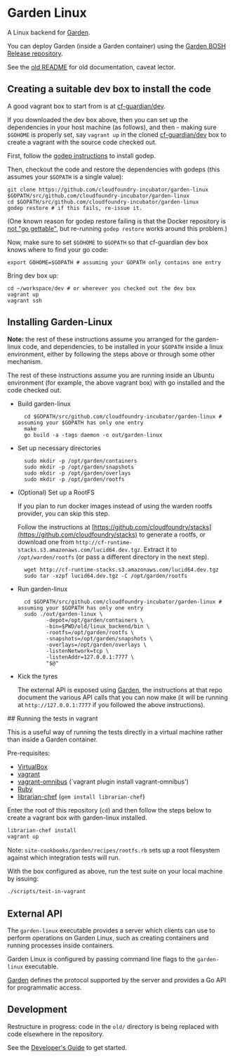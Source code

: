 # Garden Linux

A Linux backend for [Garden](https://github.com/cloudfoundry-incubator/garden).

You can deploy Garden (inside a Garden container) using the [Garden BOSH Release repository](https://github.com/cloudfoundry-incubator/garden-linux-release).

See the [old README](old/README.md) for old documentation, caveat lector.

## Creating a suitable dev box to install the code

A good vagrant box to start from is at [cf-guardian/dev](http://github.com/cf-guardian/dev). 

If you downloaded the dev box above, then you can set up the dependencies in your host machine (as follows), and then - making sure `$GOHOME` is properly set, say `vagrant up` in the cloned [cf-guardian/dev](http://github.com/cf-guardian/dev) box to create a vagrant with the source code checked out.

First, follow the [godep instructions](http://github.com/tools/godep) to install godep.

Then, checkout the code and restore the dependencies with godeps (this assumes your `$GOPATH` is a single value):

    git clone https://github.com/cloudfoundry-incubator/garden-linux $GOPATH/src/github.com/cloudfoundry-incubator/garden-linux
    cd $GOPATH/src/github.com/cloudfoundry-incubator/garden-linux
    godep restore # if this fails, re-issue it.

(One known reason for godep restore failing is that the Docker repository is [not "go gettable"](https://github.com/docker/docker/issues/10922),
 but re-running `godep restore` works around this problem.)

Now, make sure to set `$GOHOME` to `$GOPATH` so that cf-guardian dev box knows where to find your go code:

    export GOHOME=$GOPATH # assuming your GOPATH only contains one entry

Bring dev box up:

    cd ~/workspace/dev # or wherever you checked out the dev box
    vagrant up
    vagrant ssh


## Installing Garden-Linux

**Note:** the rest of these instructions assume you arranged for the garden-linux code, and dependencies, to be
installed in your `$GOPATH` inside a linux environment, either by following the steps above or through some other mechanism.

The rest of these instructions assume you are running inside an Ubuntu environment (for example, the above vagrant box) with go installed and the code checked out.

* Build garden-linux

        cd $GOPATH/src/github.com/cloudfoundry-incubator/garden-linux # assuming your $GOPATH has only one entry
        make
        go build -a -tags daemon -o out/garden-linux

* Set up necessary directories

        sudo mkdir -p /opt/garden/containers
        sudo mkdir -p /opt/garden/snapshots
        sudo mkdir -p /opt/garden/overlays
        sudo mkdir -p /opt/garden/rootfs

* (Optional) Set up a RootFS

    If you plan to run docker images instead of using the warden rootfs provider, you can skip this step.

    Follow the instructions at [https://github.com/cloudfoundry/stacks](https://github.com/cloudfoundry/stacks) to generate a rootfs, or download one from `http://cf-runtime-stacks.s3.amazonaws.com/lucid64.dev.tgz`. Extract it to `/opt/warden/rootfs` (or pass a different directory in the next step).

        wget http://cf-runtime-stacks.s3.amazonaws.com/lucid64.dev.tgz
        sudo tar -xzpf lucid64.dev.tgz -C /opt/garden/rootfs

* Run garden-linux

        cd $GOPATH/src/github.com/cloudfoundry-incubator/garden-linux # assuming your $GOPATH has only one entry
        sudo ./out/garden-linux \
               -depot=/opt/garden/containers \
               -bin=$PWD/old/linux_backend/bin \
               -rootfs=/opt/garden/rootfs \
               -snapshots=/opt/garden/snapshots \
               -overlays=/opt/garden/overlays \
               -listenNetwork=tcp \
               -listenAddr=127.0.0.1:7777 \
               "$@"

* Kick the tyres

    The external API is exposed using [Garden](https://github.com/cloudfoundry-incubator/garden), the instructions at that repo document the various API calls that you can now make (it will be running at `http://127.0.0.1:7777` if you followed the above instructions).

## Running the tests in vagrant

This is a useful way of running the tests directly in a virtual machine rather than inside a Garden container.

Pre-requisites:

* [VirtualBox](https://www.virtualbox.org/)
* [vagrant](https://www.vagrantup.com/)
* [vagrant-omnibus](https://github.com/opscode/vagrant-omnibus) (`vagrant plugin install vagrant-omnibus')
* [Ruby](https://www.ruby-lang.org/en/installation/)
* [librarian-chef](https://github.com/applicationsonline/librarian-chef) (`gem install librarian-chef`)

Enter the root of this repository (`cd`) and then follow the steps below to create a vagrant box with garden-linux installed.

```bash
librarian-chef install
vagrant up
```

Note: `site-cookbooks/garden/recipes/rootfs.rb` sets up a root filesystem against which integration tests will run.

With the box configured as above, run the test suite on your local machine by issuing:

```bash
./scripts/test-in-vagrant
```

## External API

The `garden-linux` executable provides a server which clients can use to perform operations on Garden Linux,
such as creating containers and running processes inside containers.
    
Garden Linux is configured by passing command line flags to the `garden-linux` executable.

[Garden](https://github.com/cloudfoundry-incubator/garden) defines the protocol supported by the server and provides a Go API for programmatic access.

## Development

Restructure in progress: code in the `old/` directory is being replaced with code elsewhere in the repository.

See the [Developer's Guide](docs/DEVELOPING.md) to get started.
